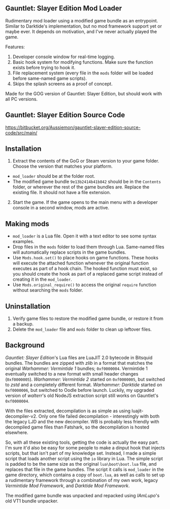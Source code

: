## Gauntlet: Slayer Edition Mod Loader

Rudimentary mod loader using a modified game bundle as an entrypoint. Similar to Darktide's implementation, but no mod framework support yet or maybe ever. It depends on motivation, and I've never actually played the game.

Features:

1. Developer console window for real-time logging.
2. Basic hook system for modifying functions. Make sure the function exists before trying to hook it.
3. File replacement system (every file in the `mods` folder will be loaded before same-named game scripts).
4. Skips the splash screens as a proof of concept.

Made for the GOG version of Gauntlet: Slayer Edition, but should work with all PC versions.

## Gauntlet: Slayer Edition Source Code
https://bitbucket.org/Aussiemon/gauntlet-slayer-edition-source-code/src/main/

## Installation

1. Extract the contents of the GoG or Steam version to your game folder. Choose the version that matches your platform.
  - `mod_loader` should be at the folder root.
  - The modified game bundle `9e13b2414b41b842` should be in the `Contents` folder, or wherever the rest of the game bundles are. Replace the existing file. It should not have a file extension.
2. Start the game. If the game opens to the main menu with a developer console in a second window, mods are active.

## Making mods

- `mod_loader` is a Lua file. Open it with a text editor to see some syntax examples.
- Drop files in the `mods` folder to load them through Lua. Same-named files will automatically replace scripts in the game bundles.
- Use `Mods.hook.set()` to place hooks on game functions. These hooks will execute the attached function whenever the original function executes as part of a hook chain. The hooked function must exist, so you should create the hook as part of a replaced game script instead of creating it in the `mod_loader`.
- Use `Mods.original_require()` to access the original `require` function without searching the `mods` folder.

## Uninstallation

1. Verify game files to restore the modified game bundle, or restore it from a backup.
2. Delete the `mod_loader` file and `mods` folder to clean up leftover files.

## Background

_Gauntlet: Slayer Edition_'s Lua files are LuaJIT 2.0 bytecode in Bitsquid bundles. The bundles are zipped with _zlib_ in a format that matches the original _Warhammer: Vermintide 1_ bundles; `0xf0000004`. Vermintide 1 eventually switched to a new format with small header changes (`0xf0000005`). _Warhammer: Vermintide 2_ started on `0xf0000005`, but switched to _zstd_ and a completely different format. _Warhammer: Darktide_ started on `0xf0000006`, but switched to Oodle before launch. Luckily, my upgraded version of _walterr_'s old NodeJS extraction script still works on Gauntlet's `0xf0000004`.

With the files extracted, decompilation is as simple as using luajit-decompiler-v2. Only one file failed decompilation - interestingly with both the legacy LJD and the new decompiler. WB is probably less friendly with decompiled game files than Fatshark, so the decompilation is hosted elsewhere.

So, with all these existing tools, getting the code is actually the easy part. I'm sure it'd also be easy for some people to make a dinput hook that injects scripts, but that isn't part of my knowledge set. Instead, I made a simple script that loads another script using the `io` library in Lua. The simple script is padded to be the same size as the original `lua\boot\boot.lua` file, and replaces that file in the game bundles. The script it calls is `mod_loader` in the game directory, which contains a copy of `boot.lua`, as well as calls to set up a rudimentary framework through a combination of my own work, legacy _Vermintide Mod Framework_, and _Darktide Mod Framework_.

The modified game bundle was unpacked and repacked using _IAmLupo_'s old VT1 bundle unpacker.
